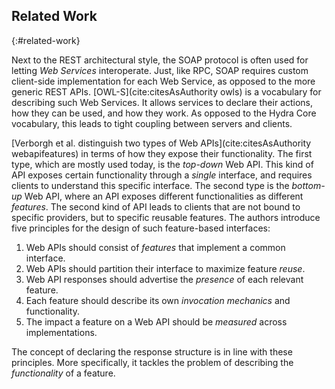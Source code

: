 ## Related Work
{:#related-work}

Next to the REST architectural style, the SOAP protocol is often used for letting _Web Services_ interoperate.
Just, like RPC, SOAP requires custom client-side implementation for each Web Service,
as opposed to the more generic REST APIs.
[OWL-S](cite:citesAsAuthority owls) is a vocabulary for describing such Web Services.
It allows services to declare their actions, how they can be used, and how they work.
As opposed to the Hydra Core vocabulary, this leads to tight coupling between servers and clients.

[Verborgh et al. distinguish two types of Web APIs](cite:citesAsAuthority webapifeatures)
in terms of how they expose their functionality.
The first type, which are mostly used today, is the _top-down_ Web API.
This kind of API exposes certain functionality through a _single_ interface,
and requires clients to understand this specific interface.
The second type is the _bottom-up_ Web API,
where an API exposes different functionalities as different _features_.
The second kind of API leads to clients that are not bound to specific providers,
but to specific reusable features.
The authors introduce five principles for the design of such feature-based interfaces:

1. Web APIs should consist of _features_ that implement a common interface.
2. Web APIs should partition their interface to maximize feature _reuse_.
3. Web API responses should advertise the _presence_ of each relevant feature.
4. Each feature should describe its own _invocation mechanics_ and functionality.
5. The impact a feature on a Web API should be _measured_ across implementations.

The concept of declaring the response structure is in line with these principles.
More specifically, it tackles the problem of describing the _functionality_ of a feature.
